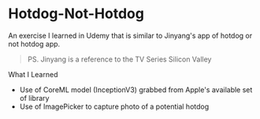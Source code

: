 # Hotdog-Not-Hotdog
An exercise I learned in Udemy that is similar to Jinyang's app of hotdog or not hotdog app.

> PS. Jinyang is a reference to the TV Series Silicon Valley

What I Learned
- Use of CoreML model (InceptionV3) grabbed from Apple's available set of library
- Use of ImagePicker to capture photo of a potential hotdog
